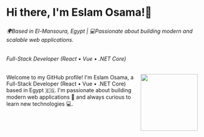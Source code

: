 <h1 align="left">Hi there, I'm Eslam Osama!👋</h1>

###

<h6 align="left">🌍<i>Based in El-Mansoura, Egypt |</i> 💻<i>Passionate about building modern and scalable web applications.</i></h6>

###

<h6 align="left">Full-Stack Developer (React • Vue • .NET Core)</h6>

###

<img align="right" height="150" src="https://media.giphy.com/media/v1.Y2lkPTc5MGI3NjExMjY1OTRob3pzYWh5ZDJldXA2eGdwN2N5b2poM25pc2VoeGJ1eWltOCZlcD12MV9naWZzX3NlYXJjaCZjdD1n/jBOOXxSJfG8kqMxT11/giphy.gif" />

<p align="left">
Welcome to my GitHub profile! I'm Eslam Osama, a Full-Stack Developer (React • Vue • .NET Core) based in Egypt 🇪🇬. 
I'm passionate about building modern web applications 🚀 and always curious to learn new technologies 💻.
</p>

<br clear="both"/>
